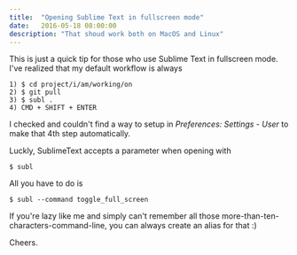 ```yaml
---
title:  "Opening Sublime Text in fullscreen mode"
date:   2016-05-18 08:00:00
description: "That shoud work both on MacOS and Linux"
---
```


This is just a quick tip for those who use Sublime Text in fullscreen mode.
I've realized that my default workflow is always

```
1) $ cd project/i/am/working/on
2) $ git pull
3) $ subl .
4) CMD + SHIFT + ENTER
```

I checked and couldn't find a way to setup in _Preferences: Settings - User_ to make that 4th step
automatically.

Luckly, SublimeText accepts a parameter when opening with

```
$ subl
```

All you have to do is

```
$ subl --command toggle_full_screen
```

If you're lazy like me and simply can't remember all those more-than-ten-characters-command-line, you
can always create an alias for that :)

Cheers.